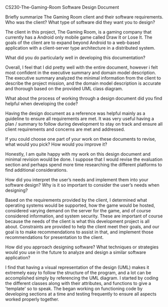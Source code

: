 
CS230-The-Gaming-Room
Software Design Document


Briefly summarize The Gaming Room client and their software requirements. Who was the client? What type of software did they want you to design?
  
  The client in this project, The Gaming Room, is a gaming company that currently has a Android only mobile game called Draw It or Lose It. The goals of the client are to expand beyond Android to a web-based application with a client-server type architecture in a distributed system.
  
What did you do particularly well in developing this documentation?
  
  Overall, I feel that I did pretty well with the entire document, however i felt most confident in the executive summary and domain model description. The executive summary analyzed the minimal information from the client to describe the project mission, and the domain model description is accurate and thorough based on the provided UML class diagram.
  
What about the process of working through a design document did you find helpful when developing the code?
  
  Having the design document as a reference was helpful mainly as a guideline to ensure all requirements are met. It was very useful having a plan / summary to follow during development to stay on track and ensure all client requirements and concerns are met and addressed.
  
If you could choose one part of your work on these documents to revise, what would you pick? How would you improve it?
  
  Honestly, I am quite happy with my work on this design document and minimal revision would be done. I suppose that I would revise the evaluation section and perhaps spend more time researching the different platforms to find additional considerations.
  
How did you interpret the user’s needs and implement them into your software design? Why is it so important to consider the user’s needs when designing?
  
  Based on the requirements provided by the client, I determined what operating systems would be supported, how the game would be hosted, considered varying demand on the server for the game, and of course considered information, and system security. These are important of course because the needs of the client is what this development project is all about. Constraints are provided to help the client meet their goals, and our goal is to make recommendations to assist in that, and implement those recommendations for presentation to the client.
  
How did you approach designing software? What techniques or strategies would you use in the future to analyze and design a similar software application?
  
  I find that having a visual representation of the design (UML) makes it extremely easy to follow the structure of the program, and a lot can be accomplished simply by referencing the UML diagram. I started by coding the different classes along with their attributes, and functions to give a 'template' so to speak. The began working on functioning code by developing sections at a time and testing frequently to ensure all aspects worked properly together.
